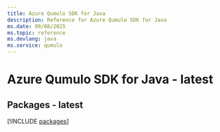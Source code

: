 ```yaml
---
title: Azure Qumulo SDK for Java
description: Reference for Azure Qumulo SDK for Java
ms.date: 09/08/2025
ms.topic: reference
ms.devlang: java
ms.service: qumulo
---
```

# Azure Qumulo SDK for Java - latest
## Packages - latest
[!INCLUDE [packages](qumulo-index.md)]